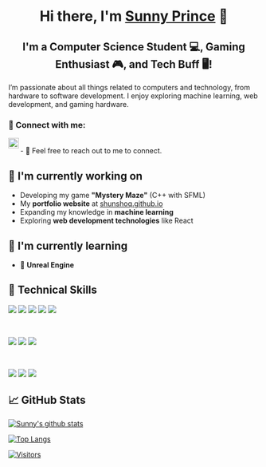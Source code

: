 <h1 align="center">
Hi there, I'm <a href="https://shunshoq.github.io/" target="_blank" rel="noreferrer">Sunny Prince</a> 👋
</h1>

<h2 align="center">
I'm a Computer Science Student 💻, Gaming Enthusiast 🎮, and Tech Buff 🖥!
</h2> 

I’m passionate about all things related to computers and technology, from hardware to software development. I enjoy exploring machine learning, web development, and gaming hardware.

### 🤝 Connect with me:

<a href="https://www.linkedin.com/in/sunnyp2050/"><img align="left" src="https://raw.githubusercontent.com/yushi1007/yushi1007/main/images/linkedin.svg" alt="Sunny Prince | LinkedIn" width="21px"/></a>

</br>
- 💬 Feel free to reach out to me to connect.

## 🔭 I'm currently working on

- Developing my game **"Mystery Maze"** (C++ with SFML)
- My **portfolio website** at [shunshoq.github.io](https://shunshoq.github.io/)
- Expanding my knowledge in **machine learning**
- Exploring **web development technologies** like React

## 🌱 I'm currently learning

- 📱 **Unreal Engine**
  

## 💼 Technical Skills

![](https://img.shields.io/badge/Code-Python-informational?style=flat&logo=python&color=3776AB)
![](https://img.shields.io/badge/Code-JavaScript-informational?style=flat&logo=javascript&color=F7DF1E)
![](https://img.shields.io/badge/Code-HTML5-informational?style=flat&logo=HTML5&color=E34F26)
![](https://img.shields.io/badge/Code-CSS3-informational?style=flat&logo=CSS3&color=1572B6)
![](https://img.shields.io/badge/Code-C++-informational?style=flat&logo=cplusplus&color=00599C)


</br>

![](https://img.shields.io/badge/Style-Bootstrap-informational?style=flat&logo=Bootstrap&color=7952B3)
![](https://img.shields.io/badge/Style-CSS3-informational?style=flat&logo=CSS3&color=1572B6)
![](https://img.shields.io/badge/Style-styled--components-informational?style=flat&logo=styled-components&color=DB7093)

</br>

![](https://img.shields.io/badge/Tools-Git-informational?style=flat&logo=Git&color=F05032)
![](https://img.shields.io/badge/Tools-GitHub-informational?style=flat&logo=GitHub&color=181717)
![](https://img.shields.io/badge/Tools-Visual_Studio-informational?style=flat&logo=visualstudio&color=5C2D91)


## 📈 GitHub Stats 

[![Sunny's github stats](https://github-readme-stats.vercel.app/api?username=Shunshoq)](https://github.com/Shunshoq)

[![Top Langs](https://github-readme-stats.vercel.app/api/top-langs/?username=Shunshoq&layout=compact)](https://github.com/Shunshoq)

[![Visitors](https://visitor-badge.glitch.me/badge?page_id=Shunshoq.Shunshoq)](https://shunshoq.github.io/)
